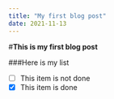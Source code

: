 ```yaml
---
title: "My first blog post"
date: 2021-11-13
---
```


#__This is my first blog post__

###Here is my list

- [ ] This item is not done
- [x] This item is done
